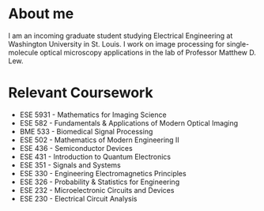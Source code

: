 # About me
I am an incoming graduate student studying Electrical Engineering at Washington University in St. Louis. I work on image processing for single-molecule optical microscopy applications in the lab of Professor Matthew D. Lew.

# Relevant Coursework
- ESE 5931 - Mathematics for Imaging Science
- ESE 582 - Fundamentals & Applications of Modern Optical Imaging
- BME 533 - Biomedical Signal Processing
- ESE 502 - Mathematics of Modern Engineering II
- ESE 436 - Semiconductor Devices
- ESE 431 - Introduction to Quantum Electronics
- ESE 351 - Signals and Systems
- ESE 330 - Engineering Electromagnetics Principles
- ESE 326 - Probability & Statistics for Engineering
- ESE 232 - Microelectronic Circuits and Devices
- ESE 230 - Electrical Circuit Analysis
<!---
bsun185/bsun185 is a ✨ special ✨ repository because its `README.md` (this file) appears on your GitHub profile.
You can click the Preview link to take a look at your changes.
--->
